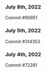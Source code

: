 ### July 8th, 2022

Commit #90651

### July 5th, 2022

Commit #314353


### July 4th, 2022

Commit #72281
